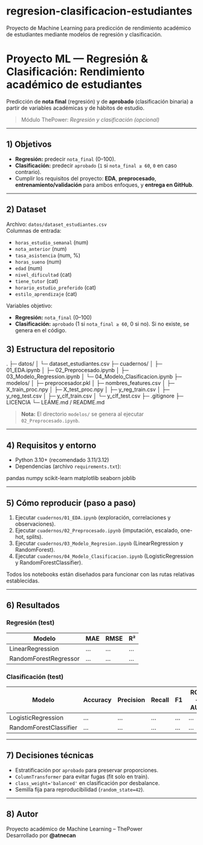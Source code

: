 # regresion-clasificacion-estudiantes
Proyecto de Machine Learning para predicción de rendimiento académico de estudiantes mediante modelos de regresión y clasificación.
# Proyecto ML — Regresión & Clasificación: Rendimiento académico de estudiantes

Predicción de **nota final** (regresión) y de **aprobado** (clasificación binaria) a partir de variables académicas y de hábitos de estudio.

> Módulo ThePower: *Regresión y clasificación (opcional)*

---

## 1) Objetivos

- **Regresión:** predecir `nota_final` (0–100).
- **Clasificación:** predecir `aprobado` (`1` si `nota_final ≥ 60`, `0` en caso contrario).
- Cumplir los requisitos del proyecto: **EDA**, **preprocesado**, **entrenamiento/validación** para ambos enfoques, y **entrega en GitHub**.

---

## 2) Dataset

Archivo: `datos/dataset_estudiantes.csv`  
Columnas de entrada:

- `horas_estudio_semanal` (num)
- `nota_anterior` (num)
- `tasa_asistencia` (num, %)
- `horas_sueno` (num)
- `edad` (num)
- `nivel_dificultad` (cat)
- `tiene_tutor` (cat)
- `horario_estudio_preferido` (cat)
- `estilo_aprendizaje` (cat)

Variables objetivo:
- **Regresión:** `nota_final` (0–100)
- **Clasificación:** `aprobado` (1 si `nota_final ≥ 60`, 0 si no). Si no existe, se genera en el código.

## 3) Estructura del repositorio
  .
├─ datos/
│ └─ dataset_estudiantes.csv
├─ cuadernos/
│ ├─ 01_EDA.ipynb
│ ├─ 02_Preprocesado.ipynb
│ ├─ 03_Modelo_Regression.ipynb
│ └─ 04_Modelo_Clasificacion.ipynb
├─ modelos/
│ ├─ preprocesador.pkl
│ ├─ nombres_features.csv
│ ├─ X_train_proc.npy
│ ├─ X_test_proc.npy
│ ├─ y_reg_train.csv
│ ├─ y_reg_test.csv
│ ├─ y_clf_train.csv
│ └─ y_clf_test.csv
├─ .gitignore
├─ LICENCIA
└─ LEÁME.md / README.md


> **Nota:** El directorio `modelos/` se genera al ejecutar `02_Preprocesado.ipynb`.

---

## 4) Requisitos y entorno

- Python 3.10+ (recomendado 3.11/3.12)
- Dependencias (archivo `requirements.txt`):

pandas
numpy
scikit-learn
matplotlib
seaborn
joblib


---

## 5) Cómo reproducir (paso a paso)

1. Ejecutar `cuadernos/01_EDA.ipynb` (exploración, correlaciones y observaciones).
2. Ejecutar `cuadernos/02_Preprocesado.ipynb` (imputación, escalado, one-hot, splits).
3. Ejecutar `cuadernos/03_Modelo_Regresion.ipynb` (LinearRegression y RandomForest).
4. Ejecutar `cuadernos/04_Modelo_Clasificacion.ipynb` (LogisticRegression y RandomForestClassifier).

Todos los notebooks están diseñados para funcionar con las rutas relativas establecidas.

---

## 6) Resultados

### Regresión (test)
| Modelo                 | MAE  | RMSE | R²   |
|------------------------|------|------|------|
| LinearRegression       | …    | …    | …    |
| RandomForestRegressor | …    | …    | …    |

### Clasificación (test)
| Modelo                 | Accuracy | Precision | Recall | F1   | ROC-AUC |
|------------------------|----------|-----------|--------|------|---------|
| LogisticRegression     | …        | …         | …      | …    | …       |
| RandomForestClassifier | …        | …         | …      | …    | …       |

---

## 7) Decisiones técnicas

- Estratificación por `aprobado` para preservar proporciones.
- `ColumnTransformer` para evitar fugas (fit solo en train).
- `class_weight='balanced'` en clasificación por desbalance.
- Semilla fija para reproducibilidad (`random_state=42`).

---

## 8) Autor

Proyecto académico de Machine Learning – ThePower  
Desarrollado por **@atnecan**


